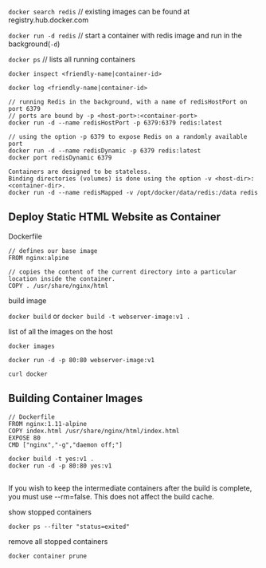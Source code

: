 `docker search redis` // existing images can be found at registry.hub.docker.com

`docker run -d redis` // start a container with redis image and run in the background(`-d`)

`docker ps` // lists all running containers

`docker inspect <friendly-name|container-id>`

`docker log <friendly-name|container-id>`

```
// running Redis in the background, with a name of redisHostPort on port 6379
// ports are bound by -p <host-port>:<container-port>
docker run -d --name redisHostPort -p 6379:6379 redis:latest
```

```
// using the option -p 6379 to expose Redis on a randomly available port
docker run -d --name redisDynamic -p 6379 redis:latest
docker port redisDynamic 6379
```

```
Containers are designed to be stateless.
Binding directories (volumes) is done using the option -v <host-dir>:<container-dir>.
docker run -d --name redisMapped -v /opt/docker/data/redis:/data redis
```

## Deploy Static HTML Website as Container

Dockerfile

```
// defines our base image
FROM nginx:alpine 

// copies the content of the current directory into a particular location inside the container.
COPY . /usr/share/nginx/html  
```

build image

`docker build` or `docker build -t webserver-image:v1 .`

list of all the images on the host

`docker images` 

`docker run -d -p 80:80 webserver-image:v1`

`curl docker`


## Building Container Images

```
// Dockerfile
FROM nginx:1.11-alpine
COPY index.html /usr/share/nginx/html/index.html
EXPOSE 80
CMD ["nginx","-g","daemon off;"]
```

```
docker build -t yes:v1 .
docker run -d -p 80:80 yes:v1
```

##






If you wish to keep the intermediate containers after the build is complete, you must use --rm=false. This does not affect the build cache.


show stopped containers

```
docker ps --filter "status=exited"
```

remove all stopped containers

```
docker container prune
```

